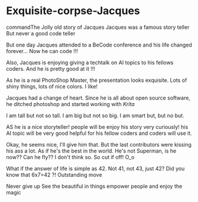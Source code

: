 # Exquisite-corpse-Jacques

  
commandThe Jolly old story of Jacques
Jacques was a famous story teller
But never a good code teller

But one day Jacques attended to
a BeCode conference and his life
changed forever... Now he can code
!!!

Also, Jacques is enjoying giving a techtalk
on AI topics to his fellows coders. And he
is pretty good at it !!!

As he is a real PhotoShop Master, the 
presentation looks exquisite. Lots of shiny things, 
lots of nice colors. I like! 


Jacques had a change of heart.
Since he is all about open source software, he ditched photoshop
and started working with *Krita*

I am tall but not so tall.
I am big but not so big.
I am smart but, but no but.

AS he is a nice storyteller! people will be enjoy his story very curiously!
his AI topic will be very good helpful for his fellow coders and coders will use it.

Okay, he seems nice, I'll give him that. But the last contributors were kissing his ass a lot. As if he's the best in the world. He's not Superman, is he now?? Can he fly?? I don't think so. So cut if off! O_o 

What if the answer of life is simple as 42. Not 41, not 43, just 42?
Did you know that 6x7=42 ?! Outstanding move


Never give up 
See the beautiful in things 
empower people and enjoy the magic 






